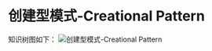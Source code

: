 # 创建型模式-Creational Pattern

知识树图如下：
![创建型模式-Creational Pattern](https://ws3.sinaimg.cn/large/006tNbRwgy1fv4ex6by37j31kw1egx04.jpg)

